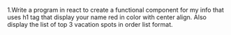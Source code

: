 1.Write a program in react to create a functional component for my info that uses h1 tag that display your name red in color with center align. Also display the list of top 3 vacation spots in order list format.
